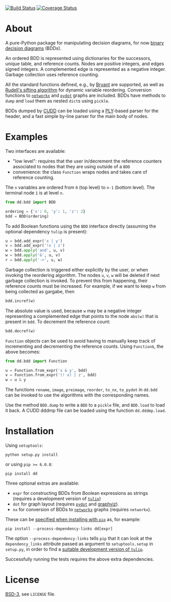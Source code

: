 [![Build Status][build_img]][travis]
[![Coverage Status][coverage]][coveralls]


About
=====

A pure-Python package for manipulating decision diagrams, for now [binary decision diagrams](https://en.wikipedia.org/wiki/Binary_decision_diagram) (BDDs).

An ordered BDD is represented using dictionaries for the successors, unique table, and reference counts. Nodes are positive integers, and edges signed integers. A complemented edge is represented as a negative integer. Garbage collection uses reference counting.

All the standard functions defined, e.g., by [Bryant](https://www.cs.cmu.edu/~bryant/pubdir/ieeetc86.pdf) are supported, as well as [Rudell's sifting algorithm](http://www.eecg.toronto.edu/~ece1767/project/rud.pdf) for dynamic variable reordering.
Conversion functions to [`networkx`](https://networkx.github.io/) and [`pydot`](http://pypi.python.org/pydot) graphs are included. BDDs have methods to `dump` and `load` them as nested `dict`s using `pickle`.

BDDs dumped by [CUDD](http://vlsi.colorado.edu/~fabio/CUDD/) can be loaded using a [PLY](https://github.com/dabeaz/ply/)-based parser for the header, and a fast simple by-line parser for the main body of nodes.


Examples
========
Two interfaces are available:

- "low level": requires that the user in/decrement the reference counters associated to nodes that they are using outside of a `BDD`
- convenience: the class `Function` wraps nodes and takes care of reference counting.

The `n` variables are ordered from `0` (top level) to `n-1` (bottom level). The terminal node `1` is at level `n`.

```python
from dd.bdd import BDD

ordering = {'x': 0, 'y': 1, 'z': 2}
bdd = BDD(ordering)
```

To add Boolean functions using the `BDD` interface directly (assuming the optional dependency `tulip` is present):

```python
u = bdd.add_expr('x | y')
v = bdd.add_expr('!x | z')
w = bdd.apply('and', u, v)
w = bdd.apply('&', u, v)
r = bdd.apply('->', u, w)
```

Garbage collection is triggered either explicitly by the user, or when invoking the reordering algorithm.
The nodes `u`, `v`, `w` will be deleted if next garbage collection is invoked. To prevent this from happening, their reference counts must be increased. For example, if we want to keep `w` from being collected as gargabe, then

```python
bdd.incref(w)
```

The absolute value is used, because `w` may be a negative integer representing a complemented edge that points to the node `abs(w)` that is present in `bdd`.
To decrement the reference count:

```python
bdd.decref(w)
```

`Function` objects can be used to avoid having to manually keep track of incrementing and decrementing the reference counts. Using `Function`s, the above becomes:

```python
from dd.bdd import Function

u = Function.from_expr('x & y', bdd)
v = Function.from_expr('(! x) | z', bdd)
w = u & y
```

The functions `rename`, `image`, `preimage`, `reorder`, `to_nx`, `to_pydot` in `dd.bdd` can be invoked to use the algorithms with the corresponding names.

Use the method `BDD.dump` to write a `BDD` to a `pickle` file, and `BDD.load` to load it back. A CUDD dddmp file can be loaded using the function `dd.dddmp.load`.


Installation
============

Using `setuptools`:

```
python setup.py install
```

or using `pip >= 6.0.8`:

```
pip install dd
```

Three optional extras are available:

- `expr` for constructing BDDs from Boolean expressions as strings (requires a development version of [`tulip`](https://github.com/johnyf/tulip-control/tree/easysetup))
- `dot` for graph layout (requires [`pydot`](http://pypi.python.org/pydot) and [graphviz](http://graphviz.org/)).
- `nx` for conversion of BDDs to [`networkx`](https://github.com/networkx/networkx) graphs (requires `networkx`).

These can be [specified when installing with `pip`](https://pip.pypa.io/en/latest/reference/pip_install.html#examples) as, for example:

```
pip install --process-dependency-links dd[expr]
```

The option `--process-dependency-links` tells `pip` that it can look at the `dependency_links` attribute passed as argument to `setuptools.setup` in `setup.py`, in order to find a [suitable development version of `tulip`](https://github.com/johnyf/tulip-control/tree/easysetup).

Successfully running the tests requires the above extra dependencies.


License
=======
[BSD-3](http://opensource.org/licenses/BSD-3-Clause), see `LICENSE` file.


[build_img]: https://travis-ci.org/johnyf/dd.svg?branch=master
[travis]: https://travis-ci.org/johnyf/dd
[coverage]: https://coveralls.io/repos/johnyf/dd/badge.svg?branch=master
[coveralls]: https://coveralls.io/r/johnyf/dd?branch=master